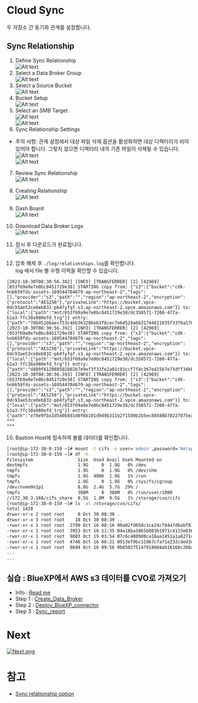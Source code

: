 # Cloud Sync 
두 저장소 간 동기화 관계를 설정합니다.
## Sync Relationship
1. Define Sync Relationship </br>
![Alt text](./Images/Create_Sync_relationship-0.png)
2. Select a Data Broker Group </br>
![Alt text](./Images/Create_Sync_relationship-1.png)
3. Select a Source Bucket </br>
![Alt text](./Images/Create_Sync_relationship-2.png)
4. Bucket Setup </br>
![Alt text](./Images/Create_Sync_relationship-3.png)
5. Select an SMB Target </br>
![Alt text](./Images/Create_Sync_relationship-4.png) </br>
![Alt text](./Images/Create_Sync_relationship-5.png)
6. Sync Relationship Settings </br>
- 주의 사항: 관계 설정에서 대상 파일 삭제 옵션을 활성화하면 대상 디렉터리가 비어 있어야 합니다. 그렇지 않으면 디렉터리 내의 기존 파일이 삭제될 수 있습니다. </br>
![Alt text](./Images/Create_Sync_relationship-6.png) </br>
![Alt text](./Images/Create_Sync_relationship-7.png)
7. Review Sync Relationship </br>
![Alt text](./Images/Create_Sync_relationship-8.png)
8. Creating Relationship </br>
![Alt text](./Images/Create_Sync_relationship-9.png)
9. Dash Board </br>
![Alt text](./Images/Create_Sync_relationship-10.png)
10. Download Data Broker Logs </br>
![Alt text](./Images/Create_Sync_relationship-11.png)
11. 잠시 후 다운로드가 완료됩니다. </br>
![Alt text](./Images/Create_Sync_relationship-12.png)

11. 압축 해제 후 ```./log/relationships.log```를 확인합니다. </br>
log 에서 file 별 수행 이력을 확인할 수 있습니다. </br>
```log
[2023-10-30T08:30:56.382] [INFO] [TRANSFERRER] [2] [42969] [653f69a9e7e0bc8451729e38] STARTING copy from: {"s3":{"bucket":"cdk-hnb659fds-assets-169544784679-ap-northeast-2","tags":[],"provider":"s3","path":"","region":"ap-northeast-2","encryption":{"protocol":"AES256"},"privateLink":"https://bucket.vpce-0dc93ae53ce8eb832-pb4fyfqf.s3.ap-northeast-2.vpce.amazonaws.com"}} to: {"local":{"path":"mnt/653f69a9e7e0bc8451729e38/dc358571-7260-477a-b1a3-ffc38a980efd_trg"}} entry: {"path":"7db451b6aecf53c4bb36320beb3f8cec7e6d529a6b31744611035f3376a17012.json","type":"FILE","size":1731,"mtimeSec":1697431442,"atimeSec":1697431442,"mode":33206,"uid":0,"gid":0,"tempEntryName":".7db451b6aecf53c4bb36320beb3f8cec7e6d529a6b31744611035f3376a17012.json_ygIcezP_netapp"}
[2023-10-30T08:30:56.392] [INFO] [TRANSFERRER] [2] [42969] [653f69a9e7e0bc8451729e38] STARTING copy from: {"s3":{"bucket":"cdk-hnb659fds-assets-169544784679-ap-northeast-2","tags":[],"provider":"s3","path":"","region":"ap-northeast-2","encryption":{"protocol":"AES256"},"privateLink":"https://bucket.vpce-0dc93ae53ce8eb832-pb4fyfqf.s3.ap-northeast-2.vpce.amazonaws.com"}} to: {"local":{"path":"mnt/653f69a9e7e0bc8451729e38/dc358571-7260-477a-b1a3-ffc38a980efd_trg"}} entry: {"path":"d489f612088502b02b7e9ef3f33fe2a01c83ccf7f4c367e415b7e75dff34bb36.json","type":"FILE","size":1853,"mtimeSec":1697441963,"atimeSec":1697441963,"mode":33206,"uid":0,"gid":0,"tempEntryName":".d489f612088502b02b7e9ef3f33fe2a01c83ccf7f4c367e415b7e75dff34bb36.json_KHJGNuJ_netapp"}
[2023-10-30T08:30:56.393] [INFO] [TRANSFERRER] [2] [42969] [653f69a9e7e0bc8451729e38] STARTING copy from: {"s3":{"bucket":"cdk-hnb659fds-assets-169544784679-ap-northeast-2","tags":[],"provider":"s3","path":"","region":"ap-northeast-2","encryption":{"protocol":"AES256"},"privateLink":"https://bucket.vpce-0dc93ae53ce8eb832-pb4fyfqf.s3.ap-northeast-2.vpce.amazonaws.com"}} to: {"local":{"path":"mnt/653f69a9e7e0bc8451729e38/dc358571-7260-477a-b1a3-ffc38a980efd_trg"}} entry: {"path":"e70e9fba1d540b8d1d0f6b101d949b311b2f1589b2b5ec88588b78227875eae6.json","type":"FILE","size":1949,"mtimeSec":1697450343,"atimeSec":1697450343,"mode":33206,"uid":0,"gid":0,"tempEntryName":".e70e9fba1d540b8d1d0f6b101d949b311b2f1589b2b5ec88588b78227875eae6.json_0o49daR_netapp"}
***
***
```

10. Bastion Host에 접속하여 볼륨 데이터를 확인합니다.
```bash
[root@ip-172-30-0-159 ~]# mount -t cifs -o user='admin',password='Netapp1!' //172.30.3.168/cifs_share /storage/cvo/cifs
[root@ip-172-30-0-159 ~]# df -h
Filesystem                 Size  Used Avail Use% Mounted on
devtmpfs                   1.9G     0  1.9G   0% /dev
tmpfs                      1.9G     0  1.9G   0% /dev/shm
tmpfs                      1.9G  408K  1.9G   1% /run
tmpfs                      1.9G     0  1.9G   0% /sys/fs/cgroup
/dev/nvme0n1p1             8.0G  2.4G  5.7G  29% /
tmpfs                      388M     0  388M   0% /run/user/1000
//172.30.3.168/cifs_share  9.5G  1.9M  9.5G   1% /storage/cvo/cifs
[root@ip-172-30-0-159 ~]# ls -al /storage/cvo/cifs/
total 1428
drwxr-xr-x 2 root root     0 Oct 30 08:30 .
drwxr-xr-x 3 root root    18 Oct 30 08:39 ..
-rwxr-xr-x 1 root root  2799 Oct 16 08:16 00a02fd05dc1ce24cf8447dbabf8132d03fc8ef592be9073803fca693e66b3b3.json
-rwxr-xr-x 1 root root  3953 Oct 16 11:35 04a18ba1065b803b1971c4133e6367331fd84a23a77678d2cc38e9c8309d1dcb.json
-rwxr-xr-x 1 root root  9003 Oct 19 03:54 07c6c4809d0ca16aa1451a1a82714e1a5671d895d53b047fcb9cbcc0b2111463.json
-rwxr-xr-x 1 root root  4746 Oct 16 06:21 0913ef9bc31967c7a71e232cded3d1f5ac973a53377163556cc0745755a5220e.json
-rwxr-xr-x 1 root root  8684 Oct 16 09:56 0b650275147918604ab16168c266a9ee58454a063ec7577223f800d991f14c15.json
...
...

```
## 실습 : BlueXP에서 AWS s3 데이터를 CVO로 가져오기
- Info : [Read me](./Readme.md)
- Step 1 : [Create_Data_Broker](./Create_Data_Broker.md)
- Step 2 : [Deploy_BlueXP_connector](./Create_Sync_relationship.md)
- Step 3 : [Sync_report](./Sync_report.md)

# Next
[![Next.png](./Images/Next.png)](./Sync_report.md)

# 참고
- [Sync relationship option](https://docs.netapp.com/us-en/bluexp-copy-sync/task-creating-relationships.html#create-other-types-of-sync-relationships)